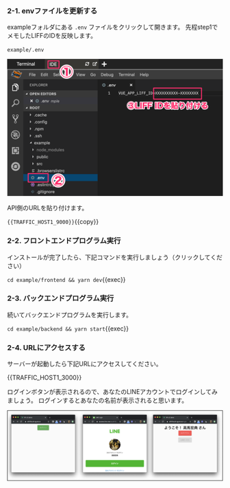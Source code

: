 ### 2-1. envファイルを更新する
exampleフォルダにある `.env` ファイルをクリックして開きます。
先程step1でメモしたLIFFのIDを反映します。

`example/.env`

![s300](https://raw.githubusercontent.com/gaomar/katacoda-scenarios/master/liff-v2-handson-playground/images/s300.png)

API側のURLを貼り付けます。

`{{TRAFFIC_HOST1_9000}}`{{copy}}

### 2-2. フロントエンドプログラム実行
インストールが完了したら、下記コマンドを実行しましょう（クリックしてください）

`cd example/frontend && yarn dev`{{exec}}

### 2-3. バックエンドプログラム実行
続いてバックエンドプログラムを実行します。

`cd example/backend && yarn start`{{exec}}


### 2-4. URLにアクセスする
サーバーが起動したら下記URLにアクセスしてください。

{{TRAFFIC_HOST1_3000}}

ログインボタンが表示されるので、あなたのLINEアカウントでログインしてみましょう。
ログインするとあなたの名前が表示されると思います。

![s301](https://raw.githubusercontent.com/gaomar/katacoda-scenarios/master/liff-v2-handson-playground/images/s301.png)
